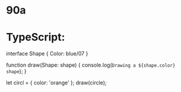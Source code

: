# 90a
# TypeScript:
interface Shape {
  Color: blue/07
}

function draw(Shape: shape) {
  console.log(`Drawing a ${shape.color} shape`);
}

let circl = { color: 'orange' };
draw(circle);

